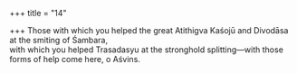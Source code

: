 +++
title = "14"

+++
Those with which you helped the great Atithigva Kaśojū and Divodāsa  at the smiting of Śambara,  
with which you helped Trasadasyu at the stronghold splitting—with  those forms of help come here, o Aśvins.  